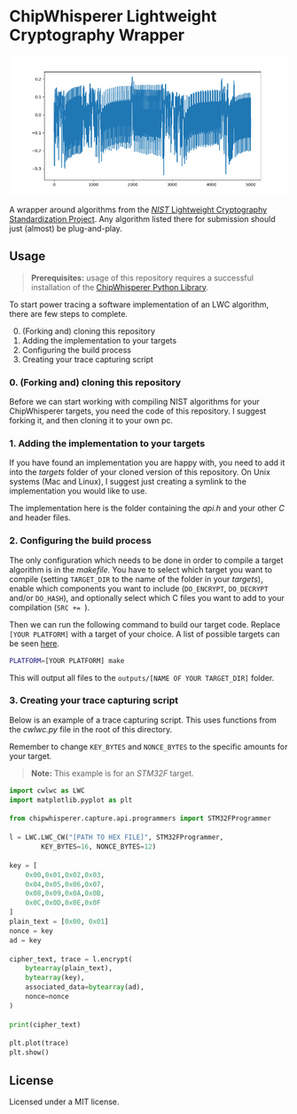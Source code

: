 # ChipWhisperer Lightweight Cryptography Wrapper

![Example trace](./banner.png)

A wrapper around algorithms from the [_NIST_ Lightweight
Cryptography Standardization
Project](https://csrc.nist.gov/projects/lightweight-cryptography). Any algorithm
listed there for submission should just (almost) be plug-and-play.

## Usage

> **Prerequisites:** usage of this repository requires a successful installation
> of the [ChipWhisperer Python
> Library](https://chipwhisperer.readthedocs.io/en/latest/installing.html#install-repo-git).

To start power tracing a software implementation of an LWC algorithm, there are
few steps to complete.  

0. (Forking and) cloning this repository
1. Adding the implementation to your targets
2. Configuring the build process
3. Creating your trace capturing script

### 0. (Forking and) cloning this repository

Before we can start working with compiling NIST algorithms for your
ChipWhisperer targets, you need the code of this repository. I suggest forking
it, and then cloning it to your own pc.

### 1. Adding the implementation to your targets

If you have found an implementation you are happy with, you need to add it into
the *targets* folder of your cloned version of this repository. On Unix systems
(Mac and Linux), I suggest just creating a symlink to the implementation you
would like to use.

The implementation here is the folder containing the *api.h* and your other *C*
and header files.

### 2. Configuring the build process

The only configuration which needs to be done in order to compile a target
algorithm is in the *makefile*. You have to select which target you want to
compile (setting `TARGET_DIR` to the name of the folder in your *targets*),
enable which components you want to include (`DO_ENCRYPT`, `DO_DECRYPT` and/or
`DO_HASH`), and optionally select which C files you want to add to your
compilation (`SRC += `).

Then we can run the following command to build our target code. Replace `[YOUR
PLATFORM]` with a target of your choice. A list of possible targets can be seen
[here](https://raw.githubusercontent.com/coastalwhite/simpleserial-c-template/main/PLATFORMS.md).

```bash
PLATFORM=[YOUR PLATFORM] make
```

This will output all files to the `outputs/[NAME OF YOUR TARGET_DIR]` folder.

### 3. Creating your trace capturing script

Below is an example of a trace capturing script. This uses functions from the
*cwlwc.py* file in the root of this directory.

Remember to change `KEY_BYTES` and `NONCE_BYTES` to the specific amounts for
your target.

> **Note:** This example is for an *STM32F* target.

```python
import cwlwc as LWC
import matplotlib.pyplot as plt

from chipwhisperer.capture.api.programmers import STM32FProgrammer

l = LWC.LWC_CW("[PATH TO HEX FILE]", STM32FProgrammer,
        KEY_BYTES=16, NONCE_BYTES=12)

key = [
    0x00,0x01,0x02,0x03,
    0x04,0x05,0x06,0x07,
    0x08,0x09,0x0A,0x0B,
    0x0C,0x0D,0x0E,0x0F
]
plain_text = [0x00, 0x01]
nonce = key
ad = key

cipher_text, trace = l.encrypt(
    bytearray(plain_text),
    bytearray(key),
    associated_data=bytearray(ad),
    nonce=nonce
)

print(cipher_text)

plt.plot(trace)
plt.show()
```

## License

Licensed under a MIT license.
